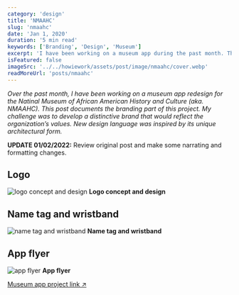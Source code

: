 ```yaml
---
category: 'design'
title: 'NMAAHC'
slug: 'nmaahc'
date: 'Jan 1, 2020'
duration: '5 min read'
keywords: ['Branding', 'Design', 'Museum']
excerpt: 'I have been working on a museum app during the past month. This post documents the branding pard of this project.'
isFeatured: false
imageSrc: '../../howiework/assets/post/image/nmaahc/cover.webp'
readMoreUrl: 'posts/nmaahc'
---
```


_Over the past month, I have been working on a museum app redesign for the Natinal Museum of African American History and Culture (aka. NMAAHC). This post documents the branding part of this project. My challenge was to develop a distinctive brand that would reflect the organization’s values. New design language was inspired by its unique architectural form._

**UPDATE 01/02/2022:** Review original post and make some narrating and formatting changes.

## Logo

![logo concept and design](../../howiework/assets/post/image/nmaahc/logo.webp)
**Logo concept and design**

## Name tag and wristband

![name tag and wristband](../../howiework/assets/post/image/nmaahc/name-tag-wristband.webp)
**Name tag and wristband**

## App flyer

![app flyer](../../howiework/assets/post/image/nmaahc/app-flyer.webp)
**App flyer**

[Museum app project link ↗](/posts/museum)
